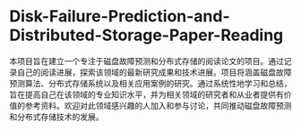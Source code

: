 # Disk-Failure-Prediction-and-Distributed-Storage-Paper-Reading
本项目旨在建立一个专注于磁盘故障预测和分布式存储的阅读论文的项目。通过记录自己的阅读进展，探索该领域的最新研究成果和技术进展。项目将涵盖磁盘故障预测算法、分布式存储系统以及相关应用案例的研究。通过系统性地学习和总结，旨在提高自己在该领域的专业知识水平，并为相关领域的研究者和从业者提供有价值的参考资料。欢迎对此领域感兴趣的人加入和参与讨论，共同推动磁盘故障预测和分布式存储技术的发展。

